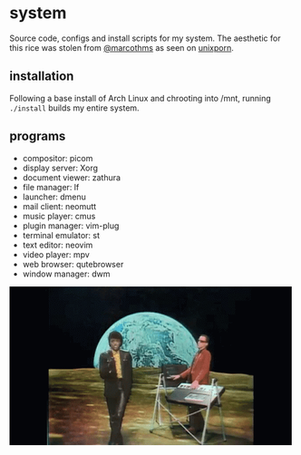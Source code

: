 # system

Source code, configs and install scripts for my system. The aesthetic for this rice was stolen from [@marcothms](https://github.com/marcothms) as seen on [unixporn](https://old.reddit.com/r/unixporn/comments/nths26/dwm_cs_student_went_light_mode/).

## installation

Following a base install of Arch Linux and chrooting into /mnt, running `./install` builds my entire system.

## programs

- compositor: picom
- display server: Xorg
- document viewer: zathura
- file manager: lf
- launcher: dmenu
- mail client: neomutt
- music player: cmus
- plugin manager: vim-plug
- terminal emulator: st
- text editor: neovim
- video player: mpv
- web browser: qutebrowser
- window manager: dwm

![the system](the_system.gif)
